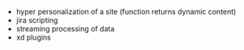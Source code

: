 - hyper personalization of a site (function returns dynamic content)
- jira scripting
- streaming processing of data
- xd plugins

